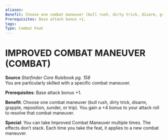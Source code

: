 ```yaml
---
aliases: 
Benefit: Choose one combat maneuver (bull rush, dirty trick, disarm, grapple, reposition, sunder, or trip). You gain a +4 bonus to your attack roll to resolve that combat maneuver.
Prerequisites: Base attack bonus +1.
tags: 
Type: Combat Feat
---
```

# IMPROVED COMBAT MANEUVER (COMBAT)
**Source** _Starfinder Core Rulebook pg. 158_  
You are particularly skilled with a specific combat maneuver.

**Prerequisites**: Base attack bonus +1.

**Benefit**: Choose one combat maneuver (bull rush, dirty trick, disarm, grapple, reposition, sunder, or trip). You gain a +4 bonus to your attack roll to resolve that combat maneuver.

**Special**: You can take Improved Combat Maneuver multiple times. The effects don’t stack. Each time you take the feat, it applies to a new combat maneuver.